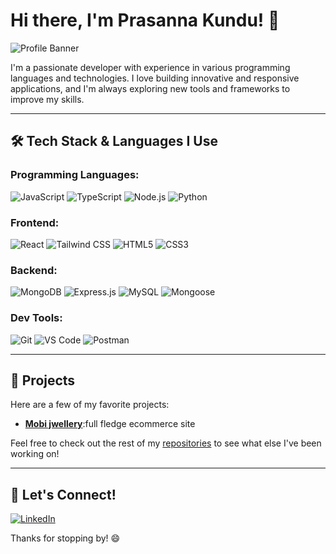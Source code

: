 # Hi there, I'm Prasanna Kundu! 👋

![Profile Banner](https://media.licdn.com/dms/image/D4D03AQGpJ6ZRciikMQ/profile-displayphoto-shrink_200_200/0/1708356076490?e=2147483647&v=beta&t=LaD_yK17OhTDdmqtnWFH-odPN2T4s0BKyi0iJf-0ipY)

I'm a passionate developer with experience in various programming languages and technologies. I love building innovative and responsive applications, and I'm always exploring new tools and frameworks to improve my skills.

---

## 🛠️ Tech Stack & Languages I Use

### Programming Languages:
![JavaScript](https://img.shields.io/badge/-JavaScript-F7DF1E?style=flat-square&logo=javascript&logoColor=black)
![TypeScript](https://img.shields.io/badge/-TypeScript-007ACC?style=flat-square&logo=typescript&logoColor=white)
![Node.js](https://img.shields.io/badge/-Node.js-339933?style=flat-square&logo=node.js&logoColor=white)
![Python](https://img.shields.io/badge/-Python-3776AB?style=flat-square&logo=python&logoColor=white)

### Frontend:
![React](https://img.shields.io/badge/-React-61DAFB?style=flat-square&logo=react&logoColor=black)
![Tailwind CSS](https://img.shields.io/badge/-TailwindCSS-38B2AC?style=flat-square&logo=tailwind-css&logoColor=white)
![HTML5](https://img.shields.io/badge/-HTML5-E34F26?style=flat-square&logo=html5&logoColor=white)
![CSS3](https://img.shields.io/badge/-CSS3-1572B6?style=flat-square&logo=css3&logoColor=white)

### Backend:
![MongoDB](https://img.shields.io/badge/-MongoDB-47A248?style=flat-square&logo=mongodb&logoColor=white)
![Express.js](https://img.shields.io/badge/-Express.js-000000?style=flat-square&logo=express&logoColor=white)
![MySQL](https://img.shields.io/badge/-MySQL-4479A1?style=flat-square&logo=mysql&logoColor=white)
![Mongoose](https://img.shields.io/badge/-Mongoose-880000?style=flat-square&logo=mongoose&logoColor=white)

### Dev Tools:
![Git](https://img.shields.io/badge/-Git-F05032?style=flat-square&logo=git&logoColor=white)
![VS Code](https://img.shields.io/badge/-VS%20Code-007ACC?style=flat-square&logo=visual-studio-code&logoColor=white)
![Postman](https://img.shields.io/badge/-Postman-FF6C37?style=flat-square&logo=postman&logoColor=white)

---

## 🚀 Projects
Here are a few of my favorite projects:
- **[Mobi jwellery](mern-ecommerce-ebon.vercel.app/)**:full fledge ecommerce site

Feel free to check out the rest of my [repositories](https://github.com/pkundu307?tab=repositories) to see what else I've been working on!

---

## 🔗 Let's Connect!

[![LinkedIn](https://img.shields.io/badge/LinkedIn-0A66C2?style=flat-square&logo=linkedin&logoColor=white)](https://www.linkedin.com/in/prasanna-kundu-08319b194/)


Thanks for stopping by! 😄
